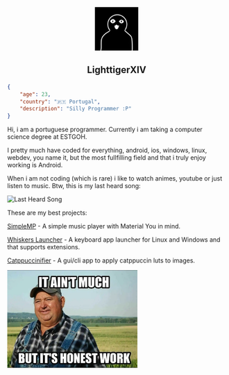 <div align="center">

<img src="pfp.webp" width="100">

## LighttigerXIV
</div>

```json
{
    "age": 23,
    "country": "🇵🇹 Portugal",
    "description": "Silly Programmer :P"
}
```

Hi, i am a portuguese programmer. Currently i am taking a computer science degree at ESTGOH.

I pretty much have coded for everything, android, ios, windows, linux, webdev, you name it, but the most fullfilling field and that i truly enjoy working is Android.

When i am not coding (which is rare) i like to watch animes, youtube or just listen to music. Btw, this is my last heard song:

![Last Heard Song](https://lastfm-recently-played.vercel.app/api?user=lighttigerXIV&count=1&bg_color=0E0600)

These are my best projects:

[SimpleMP](https://github.com/lighttigerXIV/SimpleMP-Compose) - A simple music player with Material You in mind.

[Whiskers Launcher](https://github.com/lighttigerXIV/whiskers-launcher) - A keyboard app launcher for Linux and Windows and that supports extensions. 

[Catppuccinifier](https://github.com/lighttigerXIV/catppuccinifier) - A gui/cli app to apply catppuccin luts to images.

<img src="honest-work.webp" width="300">
